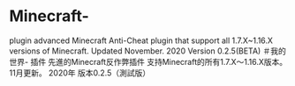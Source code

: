 # Minecraft-
plugin
advanced Minecraft Anti-Cheat plugin
that support all 1.7.X~1.16.X versions of Minecraft.
Updated November. 2020 
Version 0.2.5(BETA)
＃我的世界-
插件
先進的Minecraft反作弊插件
支持Minecraft的所有1.7.X〜1.16.X版本。
11月更新。 2020年
版本0.2.5（測試版）
